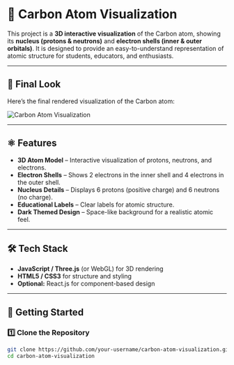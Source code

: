 # 🔬 Carbon Atom Visualization  

This project is a **3D interactive visualization** of the Carbon atom, showing its **nucleus (protons & neutrons)** and **electron shells (inner & outer orbitals)**. It is designed to provide an easy-to-understand representation of atomic structure for students, educators, and enthusiasts.  

---

## 📸 Final Look  
Here’s the final rendered visualization of the Carbon atom:  

![Carbon Atom Visualization](https://mohd-monish.github.io/atomic-model/)  

---

## ⚛️ Features  
- **3D Atom Model** – Interactive visualization of protons, neutrons, and electrons.  
- **Electron Shells** – Shows 2 electrons in the inner shell and 4 electrons in the outer shell.  
- **Nucleus Details** – Displays 6 protons (positive charge) and 6 neutrons (no charge).  
- **Educational Labels** – Clear labels for atomic structure.  
- **Dark Themed Design** – Space-like background for a realistic atomic feel.  

---

## 🛠️ Tech Stack  
- **JavaScript / Three.js** (or WebGL) for 3D rendering  
- **HTML5 / CSS3** for structure and styling  
- **Optional:** React.js for component-based design  

---

## 🚀 Getting Started  

### 1️⃣ Clone the Repository  
```bash
git clone https://github.com/your-username/carbon-atom-visualization.git
cd carbon-atom-visualization
